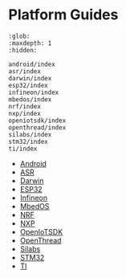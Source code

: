 # Platform Guides

```{toctree}
:glob:
:maxdepth: 1
:hidden:

android/index
asr/index
darwin/index
esp32/index
infineon/index
mbedos/index
nrf/index
nxp/index
openiotsdk/index
openthread/index
silabs/index
stm32/index
ti/index
```

-   [Android](./android/)
-   [ASR](./asr/)
-   [Darwin](./darwin/)
-   [ESP32](./esp32/)
-   [Infineon](./infineon/)
-   [MbedOS](./mbedos/)
-   [NRF](./nrf/)
-   [NXP](./nxp/)
-   [OpenIoTSDK](./openiotsdk/)
-   [OpenThread](./openthread/)
-   [Silabs](./silabs/)
-   [STM32](./stm32/)
-   [TI](./ti/)
